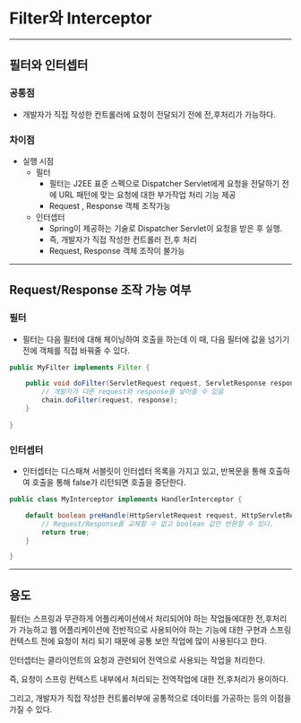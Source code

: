 # Filter와 Interceptor

---

## 필터와 인터셉터

### 공통점

- 개발자가 직접 작성한 컨트롤러에 요청이 전달되기 전에 전,후처리가 가능하다.

### 차이점

- 실행 시점
    - 필터
        - 필터는 J2EE 표준 스펙으로 Dispatcher Servlet에게 요청을 전달하기 전에 URL 패턴에 맞는 요청에 대한 부가작업 처리 기능 제공
        - Request , Response 객체 조작가능
    - 인터셉터
        - Spring이 제공하는 기술로 Dispatcher Servlet이 요청을 받은 후 실행.
        - 즉, 개발자가 직접 작성한 컨트롤러 전,후 처리
        - Request, Response 객체 조작이 불가능

---

## Request/Response 조작 가능 여부

### 필터

- 필터는 다음 필터에 대해 체이닝하여 호출을 하는데 이 때, 다음 필터에 값을 넘기기 전에 객체를 직접 바꿔줄 수 있다.

```java
public MyFilter implements Filter {

    public void doFilter(ServletRequest request, ServletResponse response, FilterChain chain) {
        // 개발자가 다른 request와 response를 넣어줄 수 있음
        chain.doFilter(request, response);       
    }
    
}
```

### 인터셉터

- 인터셉터는 디스패쳐 서블릿이 인터셉터 목록을 가지고 있고, 반복문을 통해 호출하여 호출을 통해 false가 리턴되면 호출을 중단한다.

```java
public class MyInterceptor implements HandlerInterceptor {

    default boolean preHandle(HttpServletRequest request, HttpServletResponse response, Object handler) {
        // Request/Response를 교체할 수 없고 boolean 값만 반환할 수 있다.
        return true;
    }

}
```

---

## 용도

필터는 스프링과 무관하게 어플리케이션에서 처리되어야 하는 작업들에대한 전,후처리가 가능하고 웹 어플리케이션에 전반적으로 사용되어야 하는 기능에 대한 구현과 스프링 컨텍스트 전에 요청이 처리 되기 때문에 공통 보안 작업에 많이 사용된다고 한다.

인터셉터는 클라이언트의 요청과 관련되어 전역으로 사용되는 작업을 처리한다.

즉, 요청이 스프링 컨텍스트 내부에서 처리되는 전역작업에 대한 전,후처리가 용이하다.

그리고, 개발자가 직접 작성한 컨트롤러부에 공통적으로 데이터를 가공하는 등의 이점을 가질 수 있다.